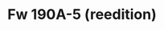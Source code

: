 ---
title: "Fw 190A-5 (reedition)"
price: 1650.00 
desc: "PROFIPACK, Fw 190A-5 (reedition), razmera: 1/72"
img_path: "/assets/img/70116.jpg"
brand: AMMO
available: true
special_offer: false
new: false
soon: false
cat: "Plasticne-Makete"
subcat: "PM-EDUARD"
subsubcat: ""
---